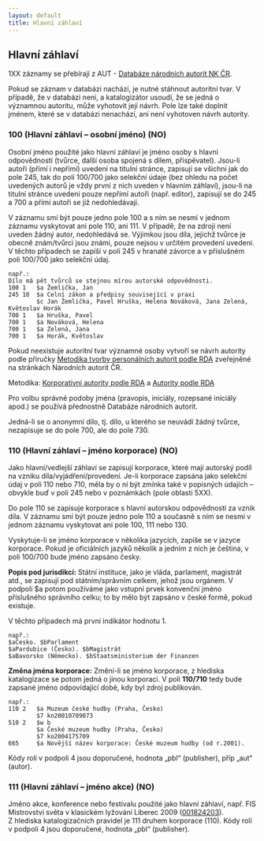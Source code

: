 ```yaml
---
layout: default
title: Hlavní záhlaví
---
```

## Hlavní záhlaví

1XX záznamy se přebírají  z AUT - [Databáze národních autorit NK ČR](http://aleph22.nkp.cz/F/?func=file&file_name=find-b&local_base=aut).

Pokud se záznam v databázi nachází, je nutné stáhnout autoritní tvar. V případě, že v databázi není, a katalogizátor usoudí, že se jedná o významnou autoritu, může vyhotovit její návrh. Pole lze také doplnit jménem, které se v databázi nenachází, ani není vyhotoven návrh autority.


### 100 (Hlavní záhlaví – osobní jméno) (NO)
Osobní jméno použité jako hlavní záhlaví je jméno osoby s hlavní odpovědností (tvůrce, další osoba spojená s dílem, přispěvatel). Jsou-li autoři (přímí i nepřímí) uvedeni na titulní stránce, zapisují se všichni jak do pole 245, tak do polí 100/700 jako selekční údaje (bez ohledu na počet uvedených autorů je vždy první z nich uveden v hlavním záhlaví), jsou-li na titulní stránce uvedeni pouze nepřímí autoři (např. editor), zapisují se do 245 a 700 a přímí autoři se již nedohledávají.

V záznamu smí být pouze jedno pole 100 a s ním se nesmí v jednom záznamu vyskytovat ani pole 110, ani 111.
V případě, že na zdroji není uveden žádný autor, nedohledává se. Výjimkou jsou díla, jejichž tvůrce je obecně znám/tvůrci jsou známi, pouze nejsou v určitém provedení uvedeni. V těchto případech se zapíší v poli 245 v hranaté závorce a v příslušném poli 100/700 jako selekční údaj.

```
např.:
Dílo má pět tvůrců se stejnou mírou autorské odpovědnosti.
100 1   $a Žemlička, Jan
245 10  $a Celní zákon a předpisy související v praxi
        $c Jan Žemlička, Pavel Hruška, Helena Nováková, Jana Zelená, Květoslav Horák
700 1   $a Hruška, Pavel
700 1   $a Nováková, Helena
700 1   $a Zelená, Jana
700 1   $a Horák, Květoslav
```
Pokud neexistuje autoritní tvar významné osoby vytvoří se návrh autority podle příručky [Metodika tvorby personálních autorit podle RDA](http://autority.nkp.cz/jmenne-autority/metodicke-materialy/metodika-jmena-cvicne-2/) zveřejněné na stránkách Národních autorit ČR.

Metodika: [Korporativní autority podle RDA](http://www.nkp.cz/o-knihovne/odborne-cinnosti/zpracovani-fondu/katalogizacni-politika/rda) a [Autority podle RDA](http://www.nkp.cz/o-knihovne/odborne-cinnosti/zpracovani-fondu/katalogizacni-politika/rda)

Pro volbu správné podoby jména (pravopis, iniciály, rozepsané iniciály apod.) se používá
přednostně Databáze národních autorit.

Jedná-li se o anonymní dílo, tj. dílo, u kterého se neuvádí žádný tvůrce, nezapisuje se do pole 700, ale do pole 730.

### 110 (Hlavní záhlaví – jméno korporace) (NO)
Jako hlavní/vedlejší záhlaví se zapisují korporace, které mají autorský podíl na vzniku díla/vyjádření/provedení. Je-li korporace zapsána jako selekční údaj v poli 110 nebo 710, měla by o ní být zmínka také v popisných údajích – obvykle buď v poli 245 nebo v poznámkách (pole oblasti 5XX).  

Do pole 110 se zapisuje korporace s hlavní autorskou odpovědností za vznik díla. V záznamu smí být pouze jedno pole 110 a současně s ním se nesmí v jednom záznamu vyskytovat ani pole 100, 111 nebo 130.


Vyskytuje-li se jméno korporace v několika jazycích, zapíše se v jazyce korporace. Pokud je oficiálních jazyků několik a jedním z nich je čeština, v poli 100/700 bude jméno zapsáno česky.

**Popis pod jurisdikcí:** Státní instituce, jako je vláda, parlament, magistrát atd., se zapisují pod státním/správním celkem, jehož jsou orgánem. V podpoli $a potom používáme jako vstupní prvek konvenční jméno příslušného správního celku; to by mělo být zapsáno v české formě, pokud existuje.

V těchto případech má první indikátor hodnotu 1.

```
např.:
$aČesko. $bParlament
$aPardubice (Česko). $bMagistrát
$aBavorsko (Německo). $bStaatsministerium der Finanzen
```

**Změna jména korporace:** Změní-li se jméno korporace, z hlediska katalogizace se potom jedná o jinou korporaci. V poli **110/710** tedy bude zapsané jméno odpovídající době, kdy byl zdroj publikován.


```
např.:
110 2   $a Muzeum české hudby (Praha, Česko)
        $7 kn20010709073
510 2   $w b
        $a České muzeum hudby (Praha, Česko)
        $7 ko2004175709
665     $a Novější název korporace: České muzeum hudby (od r.2001).
```



Kódy rolí v podpoli 4 jsou doporučené, hodnota „pbl“ (publisher), příp „aut“ (autor).



### 111 (Hlavní záhlaví – jméno akce) (NO)
Jméno akce, konference nebo festivalu použité jako hlavní záhlaví, např. FIS Mistrovství světa v klasickém lyžování Liberec 2009 ([001824203](http://aleph.nkp.cz/F/?func=direct&doc_number=001824203&local_base=nkc)).  
Z hlediska katalogizačních pravidel je 111 druhem korporace (110). Kódy rolí v podpoli 4 jsou doporučené, hodnota „pbl“ (publisher).
